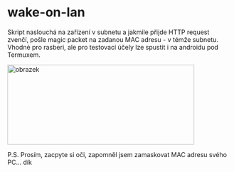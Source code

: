 # wake-on-lan

Skript naslouchá na zařízení v subnetu a jakmile přijde HTTP request zvenčí, pošle magic packet na zadanou MAC adresu - v témže subnetu. Vhodné pro rasberi, ale pro testovací účely lze spustit i na androidu pod Termuxem.

<img width="420" height="180" alt="obrazek" src="https://github.com/user-attachments/assets/1d9819c7-ff69-48b2-ac46-82a06a22450c" />

P.S. Prosím, zacpyte si oči, zapomněl jsem zamaskovat MAC adresu svého PC... dík
